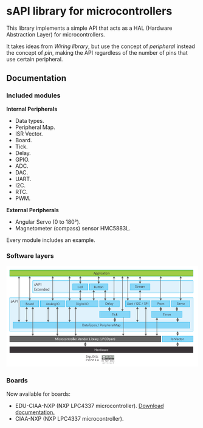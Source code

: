 # sAPI library for microcontrollers

This library implements a simple API that acts as a HAL (Hardware Abstraction
Layer) for microcontrollers.

It takes ideas from *Wiring library*, but use the concept of *peripheral* instead
the concept of *pin*, making the API regardless of the number of pins that use
certain peripheral.

## Documentation

### Included modules

**Internal Peripherals**

- Data types.
- Peripheral Map.
- ISR Vector.
- Board.
- Tick.
- Delay.
- GPIO.
- ADC.
- DAC.
- UART.
- I2C.
- RTC.
- PWM.

**External Peripherals**

- Angular Servo (0 to 180°).
- Magnetometer (compass) sensor HMC5883L.

Every module includes an example.

### Software layers

![ "sapi-modulos-capas.png" image not found](docs/assets/img/sapi-modulos-capas.png "Modules an layers of sAPI library")

### Boards

Now available for boards:

- EDU-CIAA-NXP (NXP LPC4337 microcontroller). [Download documentation.](docs/assets/pdf/EDU-CIAA-NXP_sAPI_bm_A4_v1r0_ES.pdf)
- CIAA-NXP (NXP LPC4337 microcontroller).
